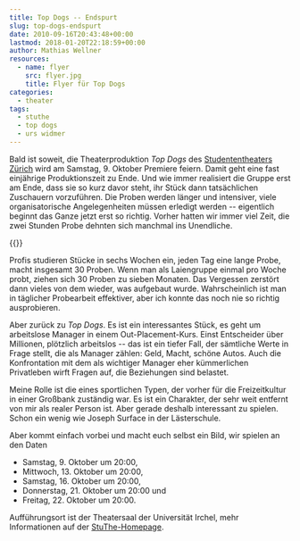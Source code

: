 ```yaml
---
title: Top Dogs -- Endspurt
slug: top-dogs-endspurt
date: 2010-09-16T20:43:48+00:00
lastmod: 2018-01-20T22:18:59+00:00
author: Mathias Wellner
resources:
  - name: flyer
    src: flyer.jpg
    title: Flyer für Top Dogs
categories:
  - theater
tags:
  - stuthe
  - top dogs
  - urs widmer
---
```

Bald ist soweit, die Theaterproduktion _Top Dogs_ des [Studententheaters Zürich](http://www.stuthe.ch) wird am Samstag, 9. Oktober Premiere feiern. Damit geht eine fast einjährige Produktionszeit zu Ende. Und wie immer realisiert die Gruppe erst am Ende, dass sie so kurz davor steht, ihr Stück dann tatsächlichen Zuschauern vorzuführen. Die Proben werden länger und intensiver, viele organisatorische Angelegenheiten müssen erledigt werden -- eigentlich beginnt das Ganze jetzt erst so richtig. Vorher hatten wir immer viel Zeit, die zwei Stunden Probe dehnten sich manchmal ins Unendliche. 
<!--more-->

{{<responsive-image name="flyer">}}

Profis studieren Stücke in sechs Wochen ein, jeden Tag eine lange Probe, macht insgesamt 30 Proben. Wenn man als Laiengruppe einmal pro Woche probt, ziehen sich 30 Proben zu sieben Monaten. Das Vergessen zerstört dann vieles von dem wieder, was aufgebaut wurde. Wahrscheinlich ist man in täglicher Probearbeit effektiver, aber ich konnte das noch nie so richtig ausprobieren. 

Aber zurück zu _Top Dogs_. Es ist ein interessantes Stück, es geht um arbeitslose Manager in einem Out-Placement-Kurs. Einst Entscheider über Millionen, plötzlich arbeitslos -- das ist ein tiefer Fall, der sämtliche Werte in Frage stellt, die als Manager zählen: Geld, Macht, schöne Autos. Auch die Konfrontation mit dem als wichtiger Manager eher kümmerlichen Privatleben wirft Fragen auf, die Beziehungen sind belastet. 

Meine Rolle ist die eines sportlichen Typen, der vorher für die Freizeitkultur in einer Großbank zuständig war. Es ist ein Charakter, der sehr weit entfernt von mir als realer Person ist. Aber gerade deshalb interessant zu spielen. Schon ein wenig wie Joseph Surface in der Lästerschule. 

Aber kommt einfach vorbei und macht euch selbst ein Bild, wir spielen an den Daten

  * Samstag, 9. Oktober um 20:00,
  * Mittwoch, 13. Oktober um 20:00,
  * Samstag, 16. Oktober um 20:00,
  * Donnerstag, 21. Oktober um 20:00 und
  * Freitag, 22. Oktober um 20:00.

Aufführungsort ist der Theatersaal der Universität Irchel, mehr Informationen auf der [StuThe-Homepage](http://www.stuthe.ch).